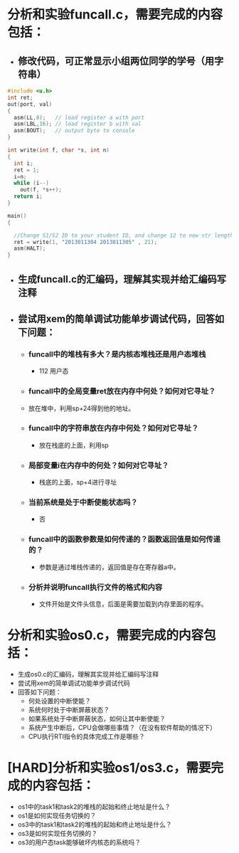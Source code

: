 # 分析和实验funcall.c，需要完成的内容包括：


 - ## 修改代码，可正常显示小组两位同学的学号（用字符串）

```c
#include <u.h>
int ret;
out(port, val)
{
  asm(LL,8);   // load register a with port
  asm(LBL,16); // load register b with val
  asm(BOUT);   // output byte to console
}

int write(int f, char *s, int n)
{
  int i;
  ret = 1;
  i=n;
  while (i--)
    out(f, *s++);
  return i;
}  

main()
{

  //Change S1/S2 ID to your student ID, and change 12 to new str length
  ret = write(1, "2013011304 2013011305" , 21);
  asm(HALT);
}
```

- ## 生成funcall.c的汇编码，理解其实现并给汇编码写注释

- ## 尝试用xem的简单调试功能单步调试代码，回答如下问题：
   - ### funcall中的堆栈有多大？是内核态堆栈还是用户态堆栈
	  - 112 用户态

   - ### funcall中的全局变量ret放在内存中何处？如何对它寻址？

	- 放在堆中，利用sp+24得到他的地址。

  - ###  funcall中的字符串放在内存中何处？如何对它寻址？

	- 放在栈底的上面，利用sp

  - ###  局部变量i在内存中的何处？如何对它寻址？

	- 栈底的上面，sp+4进行寻址

  - ###  当前系统是处于中断使能状态吗？

	- 否

  - ###  funcall中的函数参数是如何传递的？函数返回值是如何传递的？

    - 参数是通过堆栈传递的，返回值是存在寄存器a中。

  - ###  分析并说明funcall执行文件的格式和内容
	- 文件开始是文件头信息，后面是需要加载到内存里面的程序。


# 分析和实验os0.c，需要完成的内容包括：


 - 生成os0.c的汇编码，理解其实现并给汇编码写注释
 - 尝试用xem的简单调试功能单步调试代码
 - 回答如下问题：
   - 何处设置的中断使能？   
   - 系统何时处于中断屏蔽状态？
   - 如果系统处于中断屏蔽状态，如何让其中断使能？
   - 系统产生中断后，CPU会做哪些事情？（在没有软件帮助的情况下）
   - CPU执行RTI指令的具体完成工作是哪些？


# [HARD]分析和实验os1/os3.c，需要完成的内容包括：

 - os1中的task1和task2的堆栈的起始和终止地址是什么？
 - os1是如何实现任务切换的？
 - os3中的task1和task2的堆栈的起始和终止地址是什么？
 - os3是如何实现任务切换的？
 - os3的用户态task能够破坏内核态的系统吗？
